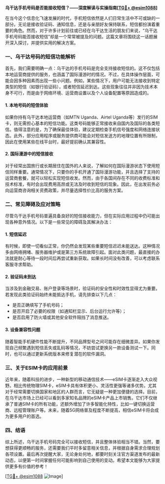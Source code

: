 **乌干达手机号码是否能接收短信？——深度解读与实操指南[[TG💪+ @esim1088](https://t.me/s/esim1088)]**

在当今这个信息化飞速发展的时代，手机短信依然是人们日常生活中不可或缺的一部分。无论是接收验证码、通知信息，还是与亲朋好友保持联系，短信都扮演着重要的角色。然而，对于许多计划前往或已经在乌干达生活的朋友们来说，“乌干达手机号码能否接收短信”却是一个常常被提及的问题。这篇文章将围绕这一话题展开深入探讨，并提供实用的解决方案。

### 一、乌干达号码的短信功能解析

首先，我们需要明确一点：乌干达的手机号码是完全支持接收短信的。这不仅包括本地运营商提供的服务，也涵盖了国际漫游时的情况。不过，在具体操作层面，可能会因多种因素而出现一些小问题。例如，某些情况下，用户可能无法接收到特定类型的短信（如银行验证码），或者短信延迟到达。这些现象往往并非因为技术本身不可行，而是由于网络环境、运营商设置以及个人设备配置等原因造成的。

#### 1. 本地号码的短信体验
如果你持有乌干达本地运营商（如MTN Uganda、Airtel Uganda等）发行的SIM卡，则无需担心基本的短信功能。这类号码能够正常接收来自国内及国际的各类短信。值得注意的是，为了确保最佳体验，建议定期检查手机信号强度和网络连接状态。此外，部分应用程序或服务提供商可能会对短信发送方的地理位置有所限制，因此在使用某些在线平台时，最好提前确认其兼容性。

#### 2. 国际漫游中的短信接收
对于经常出国旅行或长期居住在国外的人来说，了解如何在国际漫游状态下使用短信同样重要。通常情况下，只要你的手机开通了国际漫游功能，并且选择了支持的运营商套餐，就可以轻松实现短信收发。然而，由于各国间存在不同的收费标准和技术标准，有时会出现费用高昂或无法及时收到短信的现象。因此，在出发前务必向运营商咨询相关资费政策，并尽量选择性价比高的服务方案。

### 二、常见障碍及应对策略

尽管乌干达手机号码普遍具备良好的短信接收能力，但在实际应用过程中仍可能出现各种意外情况。以下是一些常见的障碍及其解决办法：

#### 1. 短信延迟
有时候，即使一切看似正常，你仍然会发现某些重要短信迟迟未能送达。这种情况多由网络拥堵、服务器维护或是第三方系统故障引起。面对此类问题，最直接的办法就是耐心等待一段时间后再尝试重新获取。如果长时间没有改善，可以考虑联系客服寻求帮助。

#### 2. 验证码未到达
当涉及到金融交易、账户登录等场景时，验证码的安全性和时效性显得尤为重要。若发现此类验证码始终未能抵达手机，请先排查以下几点：
- 是否正确填写了手机号码；
- 是否开启了必要的权限（如通知栏显示、后台运行允许等）；
- 是否启用了防火墙或其他安全软件阻挡了消息推送。

#### 3. 设备兼容性问题
随着智能手机硬件性能不断提升，不同品牌型号之间可能存在细微差异。如果你发现自己频繁遇到短信丢失或乱码等情况，不妨尝试更换另一款设备测试一下。同时，也可以通过更新系统版本来修复潜在的软件漏洞。

### 三、关于ESIM卡的应用前景

近年来，随着科技的进步，一种新型的移动通信技术——eSIM卡逐渐走入大众视野。相比传统物理SIM卡，eSIM卡具有体积更小、灵活性更强等诸多优势。尤其对于经常需要切换国家和地区的人群而言，它无疑是一种更加便捷的选择。目前，在乌干达市场上已经可以看到多家知名品牌的eSIM卡产品上市销售。它们不仅继承了普通SIM卡的所有功能，还额外增加了许多智能化特性，比如一键切换运营商、远程管理账户等。未来，随着5G网络普及程度不断提高，相信eSIM卡将会成为更多用户的首选。

### 四、结语

综上所述，乌干达手机号码完全可以接收短信，并且整体体验相当不错。当然，要想获得更顺畅的服务，还需要我们平时多留意相关信息，并根据自身需求合理规划各项设置。最后再次提醒大家，无论身处何地，都要时刻关注官方渠道发布的最新动态，以便第一时间掌握任何可能影响到自己使用的变动。希望本文能够为大家提供更多有价值的参考！

[[TG💪+ @esim1088](https://t.me/s/esim1088) ![Image](https://i.postimg.cc/4NQfJmqS/Snipaste-2025-05-13-00-14-12.png)]
